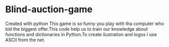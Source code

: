 # Blind-auction-game
Created with python
This game is so funny you play with tha computer who bid the biggest offer.This code help us to train our knowledge about functions and dictionaries in Python.To create ilustration and logos I use ASCII from the net.
